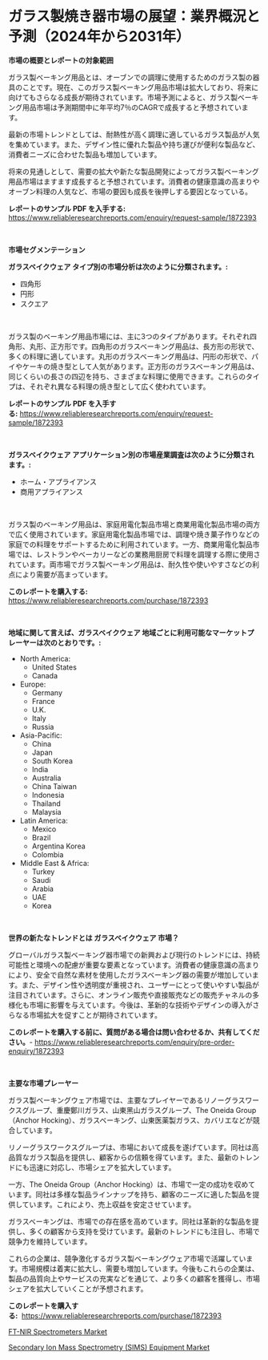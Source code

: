 <p><h1>ガラス製焼き器市場の展望：業界概況と予測（2024年から2031年）</h1></p><p><strong>市場の概要とレポートの対象範囲</strong></p>
<p><p>ガラス製ベーキング用品とは、オーブンでの調理に使用するためのガラス製の器具のことです。現在、このガラス製ベーキング用品市場は拡大しており、将来に向けてもさらなる成長が期待されています。市場予測によると、ガラス製ベーキング用品市場は予測期間中に年平均7％のCAGRで成長すると予想されています。</p><p>最新の市場トレンドとしては、耐熱性が高く調理に適しているガラス製品が人気を集めています。また、デザイン性に優れた製品や持ち運びが便利な製品など、消費者ニーズに合わせた製品も増加しています。</p><p>将来の見通しとして、需要の拡大や新たな製品開発によってガラス製ベーキング用品市場はますます成長すると予想されています。消費者の健康意識の高まりやオーブン料理の人気など、市場の要因も成長を後押しする要因となっている。</p></p>
<p><strong>レポートのサンプル PDF を入手する:</strong> <a href="https://www.reliableresearchreports.com/enquiry/request-sample/1872393">https://www.reliableresearchreports.com/enquiry/request-sample/1872393</a></p>
<p>&nbsp;</p>
<p><strong>市場セグメンテーション</strong></p>
<p><strong>ガラスベイクウェア タイプ別の市場分析は次のように分類されます。:</strong></p>
<p><ul><li>四角形</li><li>円形</li><li>スクエア</li></ul></p>
<p>&nbsp;</p>
<p><p>ガラス製のベーキング用品市場には、主に3つのタイプがあります。それぞれ四角形、丸形、正方形です。四角形のガラスベーキング用品は、長方形の形状で、多くの料理に適しています。丸形のガラスベーキング用品は、円形の形状で、パイやケーキの焼き型として人気があります。正方形のガラスベーキング用品は、同じくらいの長さの四辺を持ち、さまざまな料理に使用できます。これらのタイプは、それぞれ異なる料理の焼き型として広く使われています。</p></p>
<p><strong>レポートのサンプル PDF を入手する:</strong>&nbsp;<a href="https://www.reliableresearchreports.com/enquiry/request-sample/1872393">https://www.reliableresearchreports.com/enquiry/request-sample/1872393</a></p>
<p>&nbsp;</p>
<p><strong> ガラスベイクウェア アプリケーション別の市場産業調査は次のように分類されます。:</strong></p>
<p><ul><li>ホーム・アプライアンス</li><li>商用アプライアンス</li></ul></p>
<p>&nbsp;</p>
<p><p>ガラス製のベーキング用品は、家庭用電化製品市場と商業用電化製品市場の両方で広く使用されています。家庭用電化製品市場では、調理や焼き菓子作りなどの家庭での料理をサポートするために利用されています。一方、商業用電化製品市場では、レストランやベーカリーなどの業務用厨房で料理を調理する際に使用されています。両市場でガラス製ベーキング用品は、耐久性や使いやすさなどの利点により需要が高まっています。</p></p>
<p><strong>このレポートを購入する:</strong>&nbsp; <a href="https://www.reliableresearchreports.com/purchase/1872393">https://www.reliableresearchreports.com/purchase/1872393</a></p>
<p>&nbsp;</p>
<p><strong>地域に関して言えば、ガラスベイクウェア 地域ごとに利用可能なマーケットプレーヤーは次のとおりです。:</strong></p>
<p><ul>
    <li>
        North America:
        <ul>
            <li>United States</li>
            <li>Canada</li>
        </ul>
    </li>
    <li>
        Europe:
        <ul>
            <li>Germany</li>
            <li>France</li>
            <li>U.K.</li>
            <li>Italy</li>
            <li>Russia</li>
        </ul>
    </li>
    <li>
        Asia-Pacific:
        <ul>
            <li>China</li>
            <li>Japan</li>
            <li>South Korea</li>
            <li>India</li>
            <li>Australia</li>
            <li>China Taiwan</li>
            <li>Indonesia</li>
            <li>Thailand</li>
            <li>Malaysia</li>
        </ul>
    </li>
    <li>
        Latin America:
        <ul>
            <li>Mexico</li>
            <li>Brazil</li>
            <li>Argentina Korea</li>
            <li>Colombia</li>
        </ul>
    </li>
    <li>
        Middle East & Africa:
        <ul>
            <li>Turkey</li>
            <li>Saudi</li>
            <li>Arabia</li>
            <li>UAE</li>
            <li>Korea</li>
        </ul>
    </li>
    </ul></p>
<p>&nbsp;</p>
<p><strong>世界の新たなトレンドとは ガラスベイクウェア 市場？</strong></p>
<p><p>グローバルガラス製ベーキング器市場での新興および現行のトレンドには、持続可能性と環境への配慮が重要な要素となっています。消費者の健康意識の高まりにより、安全で自然な素材を使用したガラスベーキング器の需要が増加しています。また、デザイン性や透明度が重視され、ユーザーにとって使いやすい製品が注目されています。さらに、オンライン販売や直接販売などの販売チャネルの多様化も市場に影響を与えています。今後は、革新的な技術やデザインの導入がさらなる市場拡大を促すことが期待されています。</p></p>
<p><strong>このレポートを購入する前に、質問がある場合は問い合わせるか、共有してください。</strong>- <a href="https://www.reliableresearchreports.com/enquiry/pre-order-enquiry/1872393">https://www.reliableresearchreports.com/enquiry/pre-order-enquiry/1872393</a></p>
<p>&nbsp;</p>
<p><strong>主要な市場プレーヤー</strong></p>
<p><p>ガラス製ベーキングウェア市場では、主要なプレイヤーであるリノーグラスワークスグループ、重慶鄭川ガラス、山東黑山ガラスグループ、The Oneida Group（Anchor Hocking）、ガラスベーキング、山東医薬製ガラス、カバリエなどが競合しています。</p><p>リノーグラスワークスグループは、市場において成長を遂げています。同社は高品質なガラス製品を提供し、顧客からの信頼を得ています。また、最新のトレンドにも迅速に対応し、市場シェアを拡大しています。</p><p>一方、The Oneida Group（Anchor Hocking）は、市場で一定の成功を収めています。同社は多様な製品ラインナップを持ち、顧客のニーズに適した製品を提供しています。これにより、売上収益を安定させています。</p><p>ガラスベーキングは、市場での存在感を高めています。同社は革新的な製品を提供し、多くの顧客から支持を受けています。最新のトレンドにも注目し、市場で競争力を維持しています。</p><p>これらの企業は、競争激化するガラス製ベーキングウェア市場で活躍しています。市場規模は着実に拡大し、需要も増加しています。今後もこれらの企業は、製品の品質向上やサービスの充実などを通じて、より多くの顧客を獲得し、市場シェアを拡大していくことが予想されます。</p></p>
<p><strong>このレポートを購入する:</strong>&nbsp;&nbsp;<a href="https://www.reliableresearchreports.com/purchase/1872393">https://www.reliableresearchreports.com/purchase/1872393</a></p>
<p><p><a href="https://extreme-scabiosa-c81.notion.site/FT-NIR-Spectrometers-Market-Research-Report-Forecasted-for-Period-from-2024-2031-by-Market-Type--005b26c6d5154493b2e6c58d4a1ea668">FT-NIR Spectrometers Market</a></p><p><a href="https://adventurous-uranium-ef9.notion.site/Secondary-Ion-Mass-Spectrometry-SIMS-Equipment-Market-Dynamics-2024-2031-Also-about-Its-Market-Tr-3bb4fbcd81c841f4a2681d88db2052fd">Secondary Ion Mass Spectrometry (SIMS) Equipment Market</a></p></p>